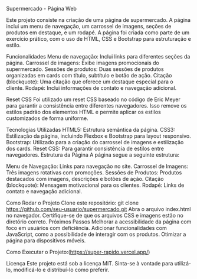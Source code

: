 Supermercado - Página Web

Este projeto consiste na criação de uma página de supermercado. A página inclui um menu de navegação, um carrossel de imagens, seções de produtos em destaque, e um rodapé. A página foi criada como parte de um exercício prático, com o uso de HTML, CSS e Bootstrap para estruturação e estilo.

Funcionalidades
Menu de navegação: Inclui links para diferentes seções da página.
Carrossel de imagens: Exibe imagens promocionais do supermercado.
Sessões de produtos: Duas sessões de produtos organizadas em cards com título, subtítulo e botão de ação.
Citação (blockquote): Uma citação que oferece um destaque especial para o cliente.
Rodapé: Inclui informações de contato e navegação adicional.

Reset CSS
Foi utilizado um reset CSS baseado no código de Eric Meyer para garantir a consistência entre diferentes navegadores. Isso remove os estilos padrão dos elementos HTML e permite aplicar os estilos customizados de forma uniforme.

Tecnologias Utilizadas
HTML5: Estrutura semântica da página.
CSS3: Estilização da página, incluindo Flexbox e Bootstrap para layout responsivo.
Bootstrap: Utilizado para a criação do carrossel de imagens e estilização dos cards.
Reset CSS: Para garantir consistência de estilos entre navegadores.
Estrutura da Página
A página segue a seguinte estrutura:

Menu de Navegação: Links para navegação no site.
Carrossel de Imagens: Três imagens rotativas com promoções.
Sessões de Produtos: Produtos destacados com imagens, descrições e botões de ação.
Citação (blockquote): Mensagem motivacional para os clientes.
Rodapé: Links de contato e navegação adicional.

Como Rodar o Projeto
Clone este repositório: git clone https://github.com/seu-usuario/supermercado.git
Abra o arquivo index.html no navegador.
Certifique-se de que os arquivos CSS e imagens estão no diretório correto.
Próximos Passos
Melhorar a acessibilidade da página com foco em usuários com deficiência.
Adicionar funcionalidades com JavaScript, como a possibilidade de interagir com os produtos.
Otimizar a página para dispositivos móveis.


Como Executar o Projeto:(https://super-rapido.vercel.app/)

Licença Este projeto está sob a licença MIT. Sinta-se à vontade para utilizá-lo, modificá-lo e distribuí-lo como preferir.

